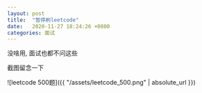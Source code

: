 ```yaml
---
layout: post
title:  "暂停刷leetcode"
date:   2020-11-27 18:24:26 +0800
categories: 面试
---
```


没啥用, 面试也都不问这些

截图留念一下

![leetcode 500题]({{ "/assets/leetcode_500.png" | absolute_url }})
